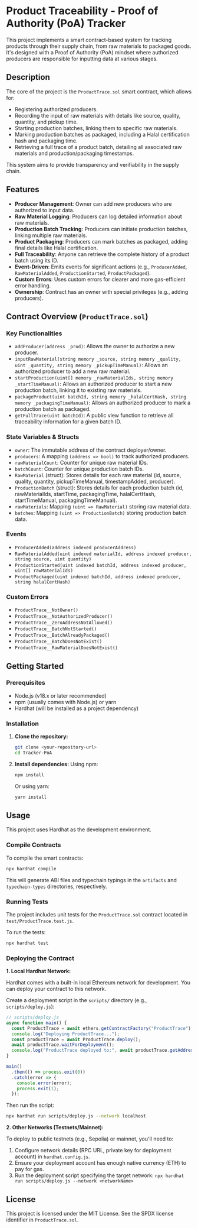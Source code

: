 # Product Traceability - Proof of Authority (PoA) Tracker

This project implements a smart contract-based system for tracking products through their supply chain, from raw materials to packaged goods. It's designed with a Proof of Authority (PoA) mindset where authorized producers are responsible for inputting data at various stages.

## Description

The core of the project is the `ProductTrace.sol` smart contract, which allows for:
*   Registering authorized producers.
*   Recording the input of raw materials with details like source, quality, quantity, and pickup time.
*   Starting production batches, linking them to specific raw materials.
*   Marking production batches as packaged, including a Halal certification hash and packaging time.
*   Retrieving a full trace of a product batch, detailing all associated raw materials and production/packaging timestamps.

This system aims to provide transparency and verifiability in the supply chain.

## Features

*   **Producer Management**: Owner can add new producers who are authorized to input data.
*   **Raw Material Logging**: Producers can log detailed information about raw materials.
*   **Production Batch Tracking**: Producers can initiate production batches, linking multiple raw materials.
*   **Product Packaging**: Producers can mark batches as packaged, adding final details like Halal certification.
*   **Full Traceability**: Anyone can retrieve the complete history of a product batch using its ID.
*   **Event-Driven**: Emits events for significant actions (e.g., `ProducerAdded`, `RawMaterialAdded`, `ProductionStarted`, `ProductPackaged`).
*   **Custom Errors**: Uses custom errors for clearer and more gas-efficient error handling.
*   **Ownership**: Contract has an owner with special privileges (e.g., adding producers).

## Contract Overview (`ProductTrace.sol`)

### Key Functionalities

*   `addProducer(address _prod)`: Allows the owner to authorize a new producer.
*   `inputRawMaterial(string memory _source, string memory _quality, uint _quantity, string memory _pickupTimeManual)`: Allows an authorized producer to add a new raw material.
*   `startProduction(uint[] memory _rawMaterialIds, string memory _startTimeManual)`: Allows an authorized producer to start a new production batch, linking it to existing raw materials.
*   `packageProduct(uint batchId, string memory _halalCertHash, string memory _packagingTimeManual)`: Allows an authorized producer to mark a production batch as packaged.
*   `getFullTrace(uint batchId)`: A public view function to retrieve all traceability information for a given batch ID.

### State Variables & Structs

*   `owner`: The immutable address of the contract deployer/owner.
*   `producers`: A mapping `(address => bool)` to track authorized producers.
*   `rawMaterialCount`: Counter for unique raw material IDs.
*   `batchCount`: Counter for unique production batch IDs.
*   `RawMaterial` (struct): Stores details for each raw material (id, source, quality, quantity, pickupTimeManual, timestampAdded, producer).
*   `ProductionBatch` (struct): Stores details for each production batch (id, rawMaterialIds, startTime, packagingTime, halalCertHash, startTimeManual, packagingTimeManual).
*   `rawMaterials`: Mapping `(uint => RawMaterial)` storing raw material data.
*   `batches`: Mapping `(uint => ProductionBatch)` storing production batch data.

### Events

*   `ProducerAdded(address indexed producerAddress)`
*   `RawMaterialAdded(uint indexed materialId, address indexed producer, string source, uint quantity)`
*   `ProductionStarted(uint indexed batchId, address indexed producer, uint[] rawMaterialIds)`
*   `ProductPackaged(uint indexed batchId, address indexed producer, string halalCertHash)`

### Custom Errors

*   `ProductTrace__NotOwner()`
*   `ProductTrace__NotAuthorizedProducer()`
*   `ProductTrace__ZeroAddressNotAllowed()`
*   `ProductTrace__BatchNotStarted()`
*   `ProductTrace__BatchAlreadyPackaged()`
*   `ProductTrace__BatchDoesNotExist()`
*   `ProductTrace__RawMaterialDoesNotExist()`

## Getting Started

### Prerequisites

*   Node.js (v18.x or later recommended)
*   npm (usually comes with Node.js) or yarn
*   Hardhat (will be installed as a project dependency)

### Installation

1.  **Clone the repository:**
    ```bash
    git clone <your-repository-url>
    cd Tracker-PoA 
    ```

2.  **Install dependencies:**
    Using npm:
    ```bash
    npm install
    ```
    Or using yarn:
    ```bash
    yarn install
    ```

## Usage

This project uses Hardhat as the development environment.

### Compile Contracts

To compile the smart contracts:
```bash
npx hardhat compile
```
This will generate ABI files and typechain typings in the `artifacts` and `typechain-types` directories, respectively.

### Running Tests

The project includes unit tests for the `ProductTrace.sol` contract located in `test/ProductTrace.test.js`.

To run the tests:
```bash
npx hardhat test
```

### Deploying the Contract

**1. Local Hardhat Network:**

Hardhat comes with a built-in local Ethereum network for development. You can deploy your contract to this network.

Create a deployment script in the `scripts/` directory (e.g., `scripts/deploy.js`):
```javascript
// scripts/deploy.js
async function main() {
  const ProductTrace = await ethers.getContractFactory("ProductTrace");
  console.log("Deploying ProductTrace...");
  const productTrace = await ProductTrace.deploy();
  await productTrace.waitForDeployment();
  console.log("ProductTrace deployed to:", await productTrace.getAddress());
}

main()
  .then(() => process.exit(0))
  .catch(error => {
    console.error(error);
    process.exit(1);
  });
```
Then run the script:
```bash
npx hardhat run scripts/deploy.js --network localhost 
```

**2. Other Networks (Testnets/Mainnet):**

To deploy to public testnets (e.g., Sepolia) or mainnet, you'll need to:
1.  Configure network details (RPC URL, private key for deployment account) in `hardhat.config.js`.
2.  Ensure your deployment account has enough native currency (ETH) to pay for gas.
3.  Run the deployment script specifying the target network: `npx hardhat run scripts/deploy.js --network <networkName>`

## License

This project is licensed under the MIT License. See the SPDX license identifier in `ProductTrace.sol`.